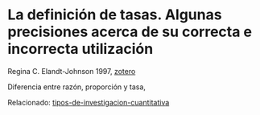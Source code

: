 # La definición de tasas. Algunas precisiones acerca de su correcta e incorrecta utilización

Regina C. Elandt-Johnson 1997, [zotero](zotero://select/items/@elandt-johnson1997)

Diferencia entre razón, proporción y tasa,

Relacionado: [tipos-de-investigacion-cuantitativa](tipos-de-investigacion-cuantitativa.md)
